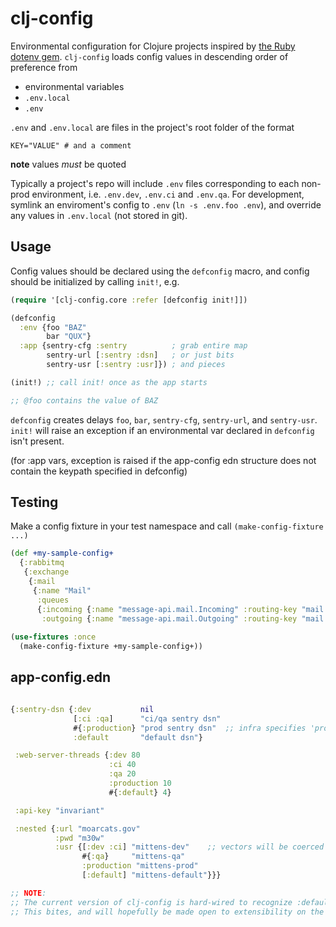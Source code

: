 # clj-config

Environmental configuration for Clojure projects inspired by
[the Ruby dotenv gem](https://github.com/bkeepers/dotenv).
`clj-config` loads config values in descending order of preference from

* environmental variables
* `.env.local`
* `.env`

`.env` and `.env.local` are files in the project's root folder of the
format

```shell
KEY="VALUE" # and a comment
```
**note** values *must* be quoted


Typically a project's repo will include `.env` files corresponding to
each non-prod environment, i.e. `.env.dev`, `.env.ci` and `.env.qa`.
For development, symlink an enviroment's config  to `.env` (`ln -s .env.foo .env`),
and override any values in `.env.local` (not stored in git).

## Usage

Config values should be declared using the `defconfig` macro, and
config should be initialized by calling `init!`, e.g.

```clojure
(require '[clj-config.core :refer [defconfig init!]])

(defconfig
  :env {foo "BAZ"
        bar "QUX"}
  :app {sentry-cfg :sentry          ; grab entire map
        sentry-url [:sentry :dsn]   ; or just bits
        sentry-usr [:sentry :usr]}) ; and pieces

(init!) ;; call init! once as the app starts

;; @foo contains the value of BAZ
```

`defconfig` creates delays `foo`, `bar`, `sentry-cfg`, `sentry-url`, and `sentry-usr`.
`init!` will raise an exception if an environmental var declared in `defconfig` isn't
present.

(for :app vars, exception is raised if the app-config edn structure does not 
 contain the keypath specified in defconfig)

## Testing

Make a config fixture in your test namespace and call `(make-config-fixture ...)`

```clojure
(def +my-sample-config+
  {:rabbitmq
   {:exchange
    {:mail
     {:name "Mail"
      :queues
      {:incoming {:name "message-api.mail.Incoming" :routing-key "mail.incoming"}
       :outgoing {:name "message-api.mail.Outgoing" :routing-key "mail.outgoing"}}}}}})
 
(use-fixtures :once
  (make-config-fixture +my-sample-config+))
```

## app-config.edn

```clojure

{:sentry-dsn {:dev           nil
              [:ci :qa]      "ci/qa sentry dsn"
              #{:production} "prod sentry dsn"  ;; infra specifies 'production'
              :default       "default dsn"}

 :web-server-threads {:dev 80
                      :ci 40
                      :qa 20
                      :production 10
                      #{:default} 4}

 :api-key "invariant"

 :nested {:url "moarcats.gov"
          :pwd "m30w"
          :usr {[:dev :ci] "mittens-dev"    ;; vectors will be coerced to sets
                #{:qa}     "mittens-qa"
                :production "mittens-prod"
                [:default] "mittens-default"}}}

;; NOTE:
;; The current version of clj-config is hard-wired to recognize :default as a fall-back.
;; This bites, and will hopefully be made open to extensibility on the next go-round.

```
